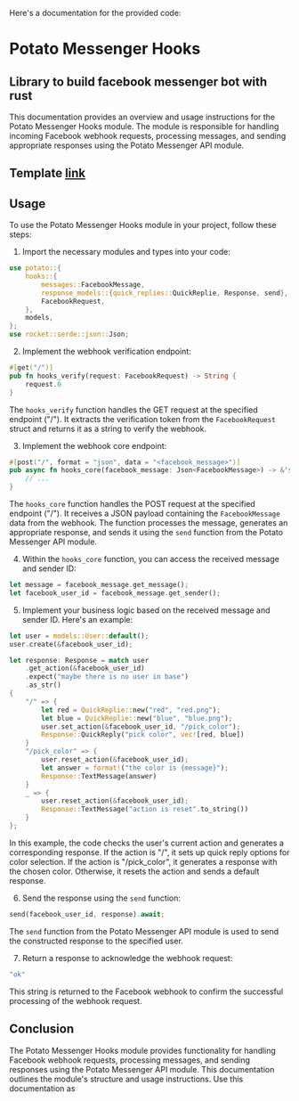Here's a documentation for the provided code:

# Potato Messenger Hooks

## Library to build facebook messenger bot with rust

This documentation provides an overview and usage instructions for the Potato Messenger Hooks module.
The module is responsible for handling incoming Facebook webhook requests, processing messages, 
and sending appropriate responses using the Potato Messenger API module.

## Template [link](https://github.com/j03-dev/template_potato)


## Usage

To use the Potato Messenger Hooks module in your project, follow these steps:

1. Import the necessary modules and types into your code:

```rust
use potato::{
    hooks::{
        messages::FacebookMessage,
        response_models::{quick_replies::QuickReplie, Response, send},
        FacebookRequest,
    },
    models,
};
use rocket::serde::json::Json;
```

2. Implement the webhook verification endpoint:

```rust
#[get("/")]
pub fn hooks_verify(request: FacebookRequest) -> String {
    request.0
}
```

The `hooks_verify` function handles the GET request at the specified endpoint ("/").
It extracts the verification token from the `FacebookRequest` struct and returns it as a string to verify the webhook.

3. Implement the webhook core endpoint:

```rust
#[post("/", format = "json", data = "<facebook_message>")]
pub async fn hooks_core(facebook_message: Json<FacebookMessage>) -> &'static str {
    // ...
}
```

The `hooks_core` function handles the POST request at the specified endpoint ("/").
It receives a JSON payload containing the `FacebookMessage` data from the webhook.
The function processes the message, generates an appropriate response, and sends it using the `send` function from the Potato Messenger API module.

4. Within the `hooks_core` function, you can access the received message and sender ID:

```rust
let message = facebook_message.get_message();
let facebook_user_id = facebook_message.get_sender();
```

5. Implement your business logic based on the received message and sender ID. Here's an example:

```rust
let user = models::User::default();
user.create(&facebook_user_id);

let response: Response = match user
    .get_action(&facebook_user_id)
    .expect("maybe there is no user in base")
    .as_str()
{
    "/" => {
        let red = QuickReplie::new("red", "red.png");
        let blue = QuickReplie::new("blue", "blue.png");
        user.set_action(&facebook_user_id, "/pick_color");
        Response::QuickReply("pick color", vec![red, blue])
    }
    "/pick_color" => {
        user.reset_action(&facebook_user_id);
        let answer = format!("the color is {message}");
        Response::TextMessage(answer)
    }
    _ => {
        user.reset_action(&facebook_user_id);
        Response::TextMessage("action is reset".to_string())
    }
};
```

In this example, the code checks the user's current action and generates a corresponding response.
If the action is "/", it sets up quick reply options for color selection. If the action is "/pick_color",
it generates a response with the chosen color. Otherwise, it resets the action and sends a default response.

6. Send the response using the `send` function:

```rust
send(facebook_user_id, response).await;
```

The `send` function from the Potato Messenger API module is used to send the constructed response to the specified user.

7. Return a response to acknowledge the webhook request:

```rust
"ok"
```

This string is returned to the Facebook webhook to confirm the successful processing of the webhook request.

## Conclusion

The Potato Messenger Hooks module provides functionality for handling Facebook webhook requests, 
processing messages, and sending responses using the Potato Messenger API module. 
This documentation outlines the module's structure and usage instructions. Use this documentation as
